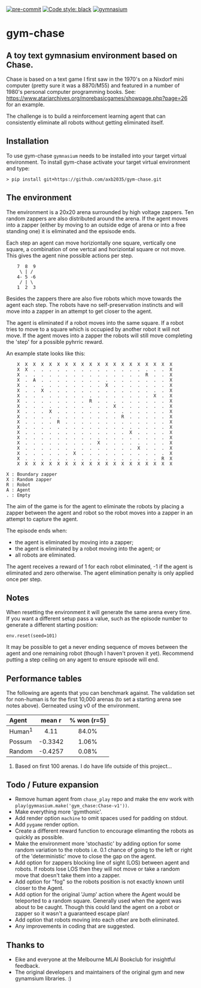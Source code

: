 [![pre-commit](https://img.shields.io/badge/pre--commit-enabled-brightgreen?logo=pre-commit&logoColor=white)](https://pre-commit.com/) 
[![Code style: black](https://img.shields.io/badge/code%20style-black-000000.svg)](https://github.com/psf/black)
[![gymnasium](https://img.shields.io/badge/version-0.27-brightgreen.svg?label=gymnasium)](https://gymnasium.farama.org)

# gym-chase
## A toy text gymnasium environment based on Chase.

Chase is based on a text game I first saw in the 1970's on a Nixdorf mini
computer (pretty sure it was a 8870/M55) and featured
in a number of 1980's personal computer programming books. See:
https://www.atariarchives.org/morebasicgames/showpage.php?page=26
for an example.

The challenge is to build a reinforcement learning agent that can consistently
eliminate all robots without getting eliminated itself.

## Installation
To use gym-chase `gymnasium` needs to be installed into your target virtual 
environment. To install gym-chase activate your target virtual environment and
type:
```
> pip install git+https://github.com/axb2035/gym-chase.git
```

## The environment
The environment is a 20x20 arena surrounded by high voltage zappers. Ten 
random zappers are also distributed around the arena. If the agent moves 
into a zapper (either by moving to an outside edge of arena or into a free 
standing one) it is eliminated and the epsisode ends.

Each step an agent can move horiziontally one square, vertically one 
square, a combination of one vertcal and horiziontal square or not move.
This gives the agent nine possible actions per step.

```
	7  8  9
	 \ | /
	4- 5 -6
	 / | \
	1  2  3
```

Besides the zappers there are also five robots which move towards the
agent each step. The robots have no self-preservation instincts and will
move into a zapper in an attempt to get closer to the agent. 

The agent is eliminated if a robot moves into the same square. If a robot 
tries to move to a square which is occupied by another robot it will not move. 
If the agent moves into a zapper the robots will still move completing the 
'step' for a possible pyhrric reward.

An example state looks like this:
```
    X  X  X  X  X  X  X  X  X  X  X  X  X  X  X  X  X  X  X  X
    X  X  .  .  .  .  .  .  .  .  .  .  .  .  .  .  .  .  .  X
    X  .  .  .  .  .  .  .  .  .  .  .  .  .  .  .  R  .  .  X
    X  .  A  .  .  .  .  .  .  .  .  .  .  .  .  .  .  .  .  X
    X  .  .  .  .  .  .  .  .  .  .  X  .  .  .  .  .  .  .  X
    X  .  .  X  .  .  .  .  .  .  .  .  .  .  .  .  .  .  .  X
    X  .  .  .  .  .  .  .  .  .  .  .  .  .  .  .  .  X  .  X
    X  .  .  .  .  .  .  .  .  R  .  .  .  .  .  .  .  .  .  X
    X  .  .  .  .  .  .  .  .  .  .  .  X  .  .  .  .  .  .  X
    X  .  .  .  X  .  .  .  .  .  .  .  .  .  .  .  .  .  .  X
    X  .  .  .  .  .  .  .  .  .  .  .  .  R  .  .  .  .  .  X
    X  .  .  .  .  R  .  .  .  .  .  .  .  .  .  .  .  .  .  X
    X  .  .  .  .  .  .  .  .  .  .  .  .  .  .  .  .  .  .  X
    X  .  .  .  .  .  .  .  .  .  .  .  .  .  X  .  .  .  .  X
    X  .  .  .  .  .  .  .  .  .  .  .  .  .  .  .  .  .  .  X
    X  .  .  .  .  .  .  .  .  .  X  .  .  .  .  .  .  .  .  X
    X  .  .  .  .  .  .  .  .  .  .  .  .  .  .  X  .  .  .  X
    X  .  .  .  .  .  .  X  .  .  .  .  .  .  .  .  .  .  .  X
    X  .  .  .  .  .  .  .  .  .  .  .  .  .  .  .  .  .  R  X
    X  X  X  X  X  X  X  X  X  X  X  X  X  X  X  X  X  X  X  X

X : Boundary zapper
X : Random zapper
R : Robot
A : Agent
. : Empty
```

The aim of the game is for the agent to eliminate the robots by placing 
a zapper between the agent and robot so the robot moves into a zapper in 
an attempt to capture the agent.

The episode ends when:
- the agent is eliminated by moving into a zapper;
- the agent is eliminated by a robot moving into the agent; or
- all robots are eliminated.

The agent receives a reward of 1 for each robot eliminated, -1 if the agent
is eliminated and zero otherwise. The agent elimination penalty is only 
applied once per step.

## Notes

When resetting the environment it will generate the same arena every time. If
you want a different setup pass a value, such as the episode number to generate 
a different starting position:
```
env.reset(seed=101)
```
It may be possible to get a never ending sequence of moves between the agent 
and one remaining robot (though I haven't proven it yet). Recommend putting a 
step ceiling on any agent to ensure episode will end.

## Performance tables
The following are agents that you can benchmark against. The validation set for 
non-human is for the first 10,000 arenas (to set a starting arena see notes 
above). Gerneated using v0 of the environment.

| Agent   | mean r  | % won (r=5) |
| :-------|:-------:|:-----------:|
| Human<sup>1</sup>  |  4.11  	| 84.0%       |
| Possum  | -0.3342 |  1.06%      |
| Random  | -0.4257 |  0.08%      |

1. Based on first 100 arenas. I do have life outside of this project...

## Todo / Future expansion

- Remove human agent from `chase_play` repo and make the env work with 
`play(gymnasium.make('gym_chase:Chase-v1'))`.
- Make everything more 'gymthonic'.
- Add render option `machine` to omit spaces used for padding on stdout.
- Add `pygame` render option.
- Create a different reward function to encourage elimanting the robots as
quickly as possible.
- Make the environment more 'stochastic' by adding option for some random 
variation to the robots i.e. 0.1 chance of going to the left or right of the 
'deterministic' move to close the gap on the agent.
- Add option for zappers blocking line of sight (LOS) between agent and robots. 
If robots lose LOS then they will not move or take a random move that doesn't
take them into a zapper.
- Add option for "fog" so the robots position is not exactly known until 
closer to the Agent.
- Add option for the original 'Jump' action where the Agent would be 
teleported to a random square. Generally used when the agent was about to be 
caught. Though this could land the agent on a robot or zapper so it wasn't a 
guaranteed escape plan!
- Add option that robots moving into each other are both eliminated.
- Any improvements in coding that are suggested.

## Thanks to
- Eike and everyone at the Melbourne MLAI Bookclub for insightful feedback.
- The original developers and maintainers of the original gym and new 
gynamsium libraries. :)
